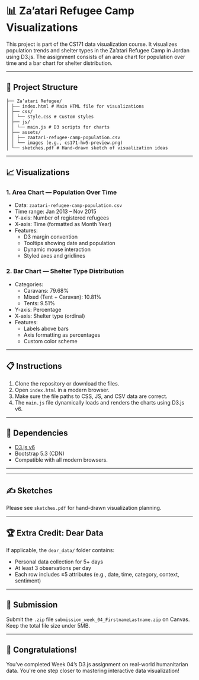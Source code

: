 

# 📊 Za’atari Refugee Camp Visualizations

This project is part of the CS171 data visualization course. It visualizes population trends and shelter types in the Za’atari Refugee Camp in Jordan using D3.js. The assignment consists of an area chart for population over time and a bar chart for shelter distribution.

---

## 📁 Project Structure


	├── Za’atari Refugee/
	│ ├── index.html # Main HTML file for visualizations
	│ ├── css/
	│ │ └── style.css # Custom styles
	│ ├── js/
	│ │ └── main.js # D3 scripts for charts
	│ ├── assets/
	│ │ ├── zaatari-refugee-camp-population.csv
	│ │ └── images (e.g., cs171-hw5-preview.png)
	│ └── sketches.pdf # Hand-drawn sketch of visualization ideas
	

---

## 📈 Visualizations

### 1. Area Chart — Population Over Time
- Data: `zaatari-refugee-camp-population.csv`
- Time range: Jan 2013 – Nov 2015
- Y-axis: Number of registered refugees
- X-axis: Time (formatted as Month Year)
- Features:
  - D3 margin convention
  - Tooltips showing date and population
  - Dynamic mouse interaction
  - Styled axes and gridlines

### 2. Bar Chart — Shelter Type Distribution
- Categories:
  - Caravans: 79.68%
  - Mixed (Tent + Caravan): 10.81%
  - Tents: 9.51%
- Y-axis: Percentage
- X-axis: Shelter type (ordinal)
- Features:
  - Labels above bars
  - Axis formatting as percentages
  - Custom color scheme

---

## 📋 Instructions

1. Clone the repository or download the files.
2. Open `index.html` in a modern browser.
3. Make sure the file paths to CSS, JS, and CSV data are correct.
4. The `main.js` file dynamically loads and renders the charts using D3.js v6.

---

## 🧪 Dependencies

- [D3.js v6](https://d3js.org)
- Bootstrap 5.3 (CDN)
- Compatible with all modern browsers.

---


---

## ✍️ Sketches

Please see `sketches.pdf` for hand-drawn visualization planning.

---

## 🏆 Extra Credit: Dear Data

If applicable, the `dear_data/` folder contains:
- Personal data collection for 5+ days
- At least 3 observations per day
- Each row includes ≥5 attributes (e.g., date, time, category, context, sentiment)

---

## 📩 Submission

Submit the `.zip` file `submission_week_04_FirstnameLastname.zip` on Canvas. Keep the total file size under 5MB.

---

## 🎉 Congratulations!

You’ve completed Week 04’s D3.js assignment on real-world humanitarian data. You're one step closer to mastering interactive data visualization!
